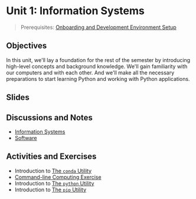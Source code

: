 # Unit 1: Information Systems

> Prerequisites: [Onboarding and Development Environment Setup](unit-0.md)

## Objectives

In this unit, we'll lay a foundation for the rest of the semester by introducing high-level concepts and background knowledge. We'll gain familiarity with our computers and with each other. And we'll make all the necessary preparations to start learning Python and working with Python applications.

## Slides

## Discussions and Notes

  + [Information Systems](/notes/info-systems)
  + [Software](/notes/software)

## Activities and Exercises

  + Introduction to [The `conda` Utility](/notes/clis/conda.md)
  + [Command-line Computing Exercise](/exercises/command-line-computing)
  + Introduction to [The `python` Utility](/notes/clis/python.md)
  + Introduction to [The `pip` Utility](/notes/clis/pip.md)

